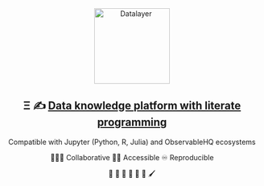 <div align="center">
  <img
      alt="Datalayer"
      src="https://assets.datalayer.design/datalayer-25.svg"
      width="150"
    />
</div>

<h2 align="center">
  Ξ ✍️ <a href="https://datalayer.io">Data knowledge platform with literate programming</a>
</h2>

<p align="center">
  Compatible with Jupyter (Python, R, Julia) and ObservableHQ ecosystems
</p>

<p align="center">
  🧑‍🤝‍🧑 Collaborative 🧑‍🦯 Accessible ♾️ Reproducible
</p>

<p align="center">
  🧬 🧪 🔬 📐 🔭 📡 🖌️
</p>
